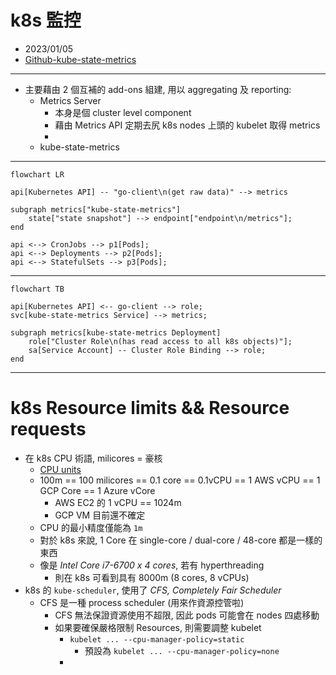 
# k8s 監控

- 2023/01/05
- [Github-kube-state-metrics
](https://github.com/kubernetes/kube-state-metrics#kube-state-metrics-vs-metrics-server)

---

- 主要藉由 2 個互補的 add-ons 組建, 用以 aggregating 及 reporting:
    - Metrics Server
        - 本身是個 cluster level component
        - 藉由 Metrics API 定期去尻 k8s nodes 上頭的 kubelet 取得 metrics
        - 
    - kube-state-metrics

---

```mermaid
flowchart LR

api[Kubernetes API] -- "go-client\n(get raw data)" --> metrics

subgraph metrics["kube-state-metrics"]
    state["state snapshot"] --> endpoint["endpoint\n/metrics"];
end

api <--> CronJobs --> p1[Pods];
api <--> Deployments --> p2[Pods];
api <--> StatefulSets --> p3[Pods];
```
-------------------------------
```mermaid
flowchart TB

api[Kubernetes API] <-- go-client --> role;
svc[kube-state-metrics Service] --> metrics;

subgraph metrics[kube-state-metrics Deployment]
    role["Cluster Role\n(has read access to all k8s objects)"];
    sa[Service Account] -- Cluster Role Binding --> role;
end
```

---


# k8s Resource limits && Resource requests

- 在 k8s CPU 術語, milicores = 豪核
    - [CPU units](https://kubernetes.io/docs/tasks/configure-pod-container/assign-cpu-resource/#cpu-units)
    - 100m == 100 milicores == 0.1 core == 0.1vCPU == 1 AWS vCPU == 1 GCP Core == 1 Azure vCore
        - AWS EC2 的 1 vCPU == 1024m
        - GCP VM 目前還不確定
    - CPU 的最小精度僅能為 `1m`
    - 對於 k8s 來說, 1 Core 在 single-core / dual-core / 48-core 都是一樣的東西
    - 像是 *Intel Core i7-6700 x 4 cores*, 若有 hyperthreading
        - 則在 k8s 可看到具有 8000m (8 cores, 8 vCPUs)
- k8s 的 `kube-scheduler`, 使用了 *CFS, Completely Fair Scheduler*
    - CFS 是一種 process scheduler (用來作資源控管啦)
        - CFS 無法保證資源使用不超限, 因此 pods 可能會在 nodes 四處移動
        - 如果要確保嚴格限制 Resources, 則需要調整 kubelet
            - `kubelet ... --cpu-manager-policy=static`
                - 預設為 `kubelet ... --cpu-manager-policy=none`
            - 